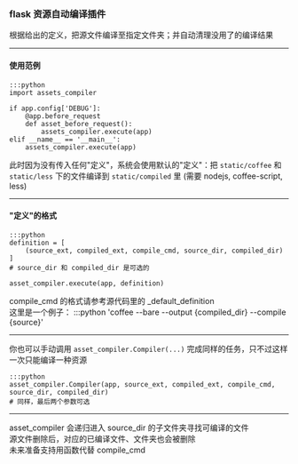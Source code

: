 ### flask 资源自动编译插件  
根据给出的定义，把源文件编译至指定文件夹；并自动清理没用了的编译结果

---

#### 使用范例

    :::python
    import assets_compiler

    if app.config['DEBUG']:
        @app.before_request
        def asset_before_request():
            assets_compiler.execute(app)
    elif __name__ == '__main__':
        assets_compiler.execute(app)

此时因为没有传入任何"定义"，系统会使用默认的"定义"：把 `static/coffee` 和 `static/less` 下的文件编译到 `static/compiled` 里
(需要 nodejs, coffee-script, less)

---

#### "定义"的格式

    :::python
    definition = [
        (source_ext, compiled_ext, compile_cmd, source_dir, compiled_dir)
    ]
    # source_dir 和 compiled_dir 是可选的

    asset_compiler.execute(app, definition)

compile_cmd 的格式请参考源代码里的 _default_definition  
这里是一个例子：
    :::python
    'coffee --bare --output {compiled_dir} --compile {source}'

---

你也可以手动调用 `asset_compiler.Compiler(...)` 完成同样的任务，只不过这样一次只能编译一种资源

    :::python
    asset_compiler.Compiler(app, source_ext, compiled_ext, compile_cmd, source_dir, compiled_dir)
    # 同样，最后两个参数可选

---

asset_compiler 会递归进入 source_dir 的子文件夹寻找可编译的文件  
源文件删除后，对应的已编译文件、文件夹也会被删除  
未来准备支持用函数代替 compile_cmd
